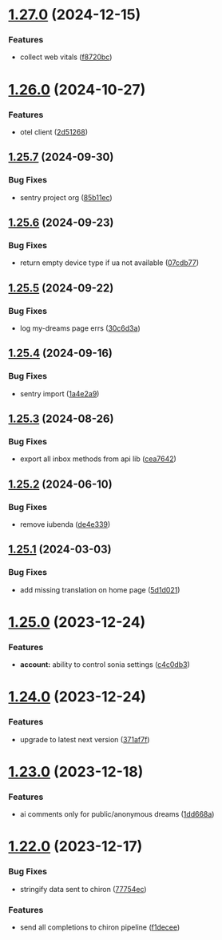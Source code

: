 # [1.27.0](https://github.com/eutiveumsonho/eutiveumsonho/compare/v1.26.0...v1.27.0) (2024-12-15)


### Features

* collect web vitals ([f8720bc](https://github.com/eutiveumsonho/eutiveumsonho/commit/f8720bc17404613e4584cb86be4ec11f9422592a))

# [1.26.0](https://github.com/eutiveumsonho/eutiveumsonho/compare/v1.25.7...v1.26.0) (2024-10-27)


### Features

* otel client ([2d51268](https://github.com/eutiveumsonho/eutiveumsonho/commit/2d5126813e70e50d28da9d6cf4cb4435545a99be))

## [1.25.7](https://github.com/eutiveumsonho/eutiveumsonho/compare/v1.25.6...v1.25.7) (2024-09-30)


### Bug Fixes

* sentry project org ([85b11ec](https://github.com/eutiveumsonho/eutiveumsonho/commit/85b11ec473f79ab05bcbf8c85651c6c3824c33d5))

## [1.25.6](https://github.com/eutiveumsonho/eutiveumsonho/compare/v1.25.5...v1.25.6) (2024-09-23)


### Bug Fixes

* return empty device type if ua not available ([07cdb77](https://github.com/eutiveumsonho/eutiveumsonho/commit/07cdb77e763d0ee1a9b45066f51c530ae54a9027))

## [1.25.5](https://github.com/eutiveumsonho/eutiveumsonho/compare/v1.25.4...v1.25.5) (2024-09-22)


### Bug Fixes

* log my-dreams page errs ([30c6d3a](https://github.com/eutiveumsonho/eutiveumsonho/commit/30c6d3a8e286e834b56ee8a9310709b3dd80ba37))

## [1.25.4](https://github.com/eutiveumsonho/eutiveumsonho/compare/v1.25.3...v1.25.4) (2024-09-16)


### Bug Fixes

* sentry import ([1a4e2a9](https://github.com/eutiveumsonho/eutiveumsonho/commit/1a4e2a981be5502a064d6917f6ca3184c5cce7bb))

## [1.25.3](https://github.com/eutiveumsonho/eutiveumsonho/compare/v1.25.2...v1.25.3) (2024-08-26)


### Bug Fixes

* export all inbox methods from api lib ([cea7642](https://github.com/eutiveumsonho/eutiveumsonho/commit/cea76421bda4d3e8ee01e44ac544ffac9b921080))

## [1.25.2](https://github.com/eutiveumsonho/eutiveumsonho/compare/v1.25.1...v1.25.2) (2024-06-10)


### Bug Fixes

* remove iubenda ([de4e339](https://github.com/eutiveumsonho/eutiveumsonho/commit/de4e339eae26be8dbc2c87698b54b4e51ea30ccc))

## [1.25.1](https://github.com/eutiveumsonho/eutiveumsonho/compare/v1.25.0...v1.25.1) (2024-03-03)


### Bug Fixes

* add missing translation on home page ([5d1d021](https://github.com/eutiveumsonho/eutiveumsonho/commit/5d1d021ad93fa71322256092a21a04892c879183))

# [1.25.0](https://github.com/eutiveumsonho/eutiveumsonho/compare/v1.24.0...v1.25.0) (2023-12-24)


### Features

* **account:** ability to control sonia settings ([c4c0db3](https://github.com/eutiveumsonho/eutiveumsonho/commit/c4c0db3e1afde14732c9a26f37acb8cc95aa13d8))

# [1.24.0](https://github.com/eutiveumsonho/eutiveumsonho/compare/v1.23.0...v1.24.0) (2023-12-24)


### Features

* upgrade to latest next version ([371af7f](https://github.com/eutiveumsonho/eutiveumsonho/commit/371af7f8efb63252ebaae824d6b29aebc3a3b874))

# [1.23.0](https://github.com/eutiveumsonho/eutiveumsonho/compare/v1.22.0...v1.23.0) (2023-12-18)


### Features

* ai comments only for public/anonymous dreams ([1dd668a](https://github.com/eutiveumsonho/eutiveumsonho/commit/1dd668a89c99251a778a0dc78758be33db8fdb51))

# [1.22.0](https://github.com/eutiveumsonho/eutiveumsonho/compare/v1.21.1...v1.22.0) (2023-12-17)


### Bug Fixes

* stringify data sent to chiron ([77754ec](https://github.com/eutiveumsonho/eutiveumsonho/commit/77754ecf80d2a0c0b0983ed06011890b2e13357d))


### Features

* send all completions to chiron pipeline ([f1decee](https://github.com/eutiveumsonho/eutiveumsonho/commit/f1deceeee770d077e4659d37ae83f04b467f3982))
